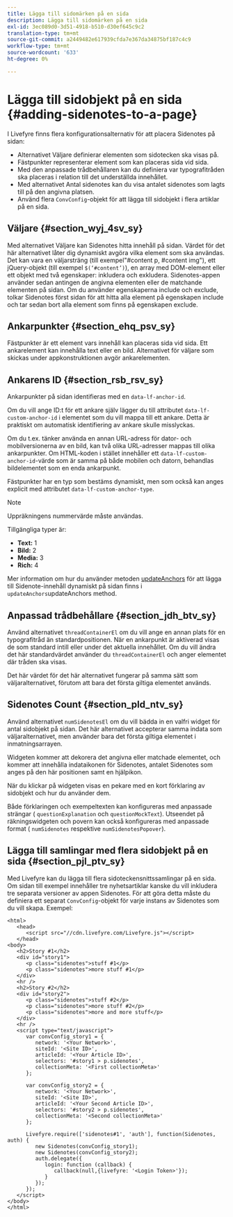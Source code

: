 ```yaml
---
title: Lägga till sidomärken på en sida
description: Lägga till sidomärken på en sida
exl-id: 3ec089d0-3d51-4918-b510-d30ef645c9c2
translation-type: tm+mt
source-git-commit: a2449482e617939cfda7e367da34875bf187c4c9
workflow-type: tm+mt
source-wordcount: '633'
ht-degree: 0%

---
```


# Lägga till sidobjekt på en sida {#adding-sidenotes-to-a-page}

I Livefyre finns flera konfigurationsalternativ för att placera Sidenotes på sidan:

* Alternativet Väljare definierar elementen som sidotecken ska visas på.
* Fästpunkter representerar element som kan placeras sida vid sida.
* Med den anpassade trådbehållaren kan du definiera var typografitråden ska placeras i relation till det underställda innehållet.
* Med alternativet Antal sidenotes kan du visa antalet sidenotes som lagts till på den angivna platsen.
* Använd flera `ConvConfig`-objekt för att lägga till sidobjekt i flera artiklar på en sida.

## Väljare {#section_wyj_4sv_sy}

Med alternativet Väljare kan Sidenotes hitta innehåll på sidan. Värdet för det här alternativet låter dig dynamiskt avgöra vilka element som ska användas. Det kan vara en väljarsträng (till exempel&quot;#content p, #content img&quot;), ett jQuery-objekt (till exempel `$(‘#content’)`), en array med DOM-element eller ett objekt med två egenskaper: inkludera och exkludera. Sidenotes-appen använder sedan antingen de angivna elementen eller de matchande elementen på sidan. Om du använder egenskaperna include och exclude, tolkar Sidenotes först sidan för att hitta alla element på egenskapen include och tar sedan bort alla element som finns på egenskapen exclude.

## Ankarpunkter {#section_ehq_psv_sy}

Fästpunkter är ett element vars innehåll kan placeras sida vid sida. Ett ankarelement kan innehålla text eller en bild. Alternativet för väljare som skickas under appkonstruktionen avgör ankarelementen.

## Ankarens ID {#section_rsb_rsv_sy}

Ankarpunkter på sidan identifieras med en `data-lf-anchor-id`.

Om du vill ange ID:t för ett ankare själv lägger du till attributet `data-lf-custom-anchor-id` i elementet som du vill mappa till ett ankare. Detta är praktiskt om automatisk identifiering av ankare skulle misslyckas.

Om du t.ex. tänker använda en annan URL-adress för dator- och mobilversionerna av en bild, kan två olika URL-adresser mappas till olika ankarpunkter. Om HTML-koden i stället innehåller ett `data-lf-custom-anchor-id`-värde som är samma på både mobilen och datorn, behandlas bildelementet som en enda ankarpunkt.

Fästpunkter har en typ som bestäms dynamiskt, men som också kan anges explicit med attributet `data-lf-custom-anchor-type`.

>[!NOTE]
>
>Uppräkningens nummervärde måste användas.

Tillgängliga typer är:

* **Text:** 1
* **Bild:** 2
* **Media:** 3
* **Rich:** 4

Mer information om hur du använder metoden [updateAnchors](/help/implementation/c-app-integrations/c-sidenotes-integration/update-anchors-method.md) för att lägga till Sidenote-innehåll dynamiskt på sidan finns i `updateAnchors`updateAnchors method.

## Anpassad trådbehållare {#section_jdh_btv_sy}

Använd alternativet `threadContainerEl` om du vill ange en annan plats för en typografitråd än standardpositionen. När en ankarpunkt är aktiverad visas de som standard intill eller under det aktuella innehållet. Om du vill ändra det här standardvärdet använder du `threadContainerEl` och anger elementet där tråden ska visas.

Det här värdet för det här alternativet fungerar på samma sätt som väljaralternativet, förutom att bara det första giltiga elementet används.

## Sidenotes Count {#section_pld_ntv_sy}

Använd alternativet `numSidenotesEl` om du vill bädda in en valfri widget för antal sidobjekt på sidan. Det här alternativet accepterar samma indata som väljaralternativet, men använder bara det första giltiga elementet i inmatningsarrayen.

Widgeten kommer att dekorera det angivna eller matchade elementet, och kommer att innehålla indataikonen för Sidenotes, antalet Sidenotes som anges på den här positionen samt en hjälpikon.

När du klickar på widgeten visas en pekare med en kort förklaring av sidobjekt och hur du använder dem.

Både förklaringen och exempeltexten kan konfigureras med anpassade strängar ( `questionExplanation` och `questionMockText`). Utseendet på räkningswidgeten och povern kan också konfigureras med anpassade format ( `numSidenotes` respektive `numSidenotesPopover`).

## Lägga till samlingar med flera sidobjekt på en sida {#section_pjl_ptv_sy}

Med Livefyre kan du lägga till flera sidoteckensnittssamlingar på en sida. Om sidan till exempel innehåller tre nyhetsartiklar kanske du vill inkludera tre separata versioner av appen Sidenotes. För att göra detta måste du definiera ett separat `ConvConfig`-objekt för varje instans av Sidenotes som du vill skapa. Exempel:

```
<html> 
   <head> 
      <script src="//cdn.livefyre.com/Livefyre.js"></script> 
   </head> 
<body> 
   <h2>Story #1</h2> 
   <div id="story1"> 
      <p class="sidenotes">stuff #1</p> 
      <p class="sidenotes">more stuff #1</p> 
   </div> 
   <hr /> 
   <h2>Story #2</h2> 
   <div id="story2"> 
      <p class="sidenotes">stuff #2</p> 
      <p class="sidenotes">more stuff #2</p> 
      <p class="sidenotes">more and more stuff</p> 
   </div> 
   <hr /> 
   <script type="text/javascript"> 
      var convConfig_story1 = { 
         network: '<Your Network>', 
         siteId: '<Site ID>', 
         articleId: '<Your Article ID>', 
         selectors: '#story1 > p.sidenotes', 
         collectionMeta: '<First collectionMeta>' 
      }; 
  
      var convConfig_story2 = { 
         network: '<Your Network>', 
         siteId: '<Site ID>', 
         articleId: '<Your Second Article ID>', 
         selectors: '#story2 > p.sidenotes', 
         collectionMeta: '<Second collectionMeta>' 
      }; 
  
      Livefyre.require(['sidenotes#1', 'auth'], function(Sidenotes, auth) { 
         new Sidenotes(convConfig_story1); 
         new Sidenotes(convConfig_story2); 
         auth.delegate({ 
            login: function (callback) { 
               callback(null,{livefyre: '<Login Token>'}); 
            } 
         }); 
      }); 
   </script> 
</body> 
</html>
```
